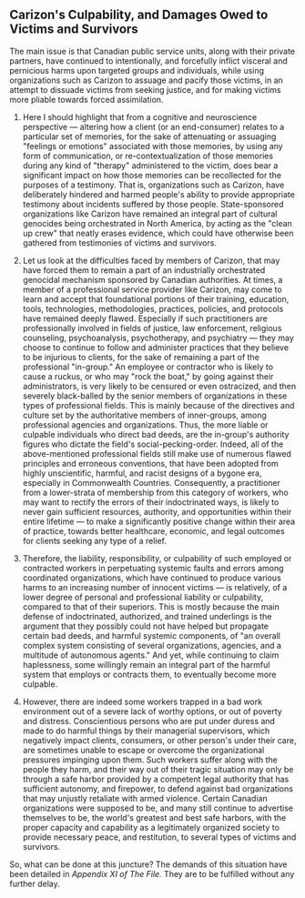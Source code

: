## Carizon's Culpability, and Damages Owed to Victims and Survivors

The main issue is that Canadian public service units, along with their private partners, have continued to intentionally, and forcefully inflict visceral and pernicious harms upon targeted groups and individuals, while using organizations such as Carizon to assuage and pacify those victims, in an attempt to dissuade victims from seeking justice, and for making victims more pliable towards forced assimilation.

1. Here I should highlight that from a cognitive and neuroscience perspective — altering how a client (or an end-consumer) relates to a particular set of memories, for the sake of attenuating or assuaging "feelings or emotions" associated with those memories, by using any form of communication, or re-contextualization of those memories during any kind of "therapy" administered to the victim, does bear a significant impact on how those memories can be recollected for the purposes of a testimony. That is, organizations such as Carizon, have deliberately hindered and harmed people's ability to provide appropriate testimony about incidents suffered by those people. State-sponsored organizations like Carizon have remained an integral part of cultural genocides being orchestrated in North America, by acting as the "clean up crew" that neatly erases evidence, which could have otherwise been gathered from testimonies of victims and survivors. 

1. Let us look at the difficulties faced by members of Carizon, that may have forced them to remain a part of an industrially orchestrated genocidal mechanism sponsored by Canadian authorities. At times, a member of a professional service provider like Carizon, may come to learn and accept that foundational portions of their training, education, tools, technologies, methodologies, practices, policies, and protocols have remained deeply flawed. Especially if such practitioners are professionally involved in fields of justice, law enforcement, religious counseling, psychoanalysis, psychotherapy, and psychiatry — they may choose to continue to follow and administer practices that they believe to be injurious to clients, for the sake of remaining a part of the professional "in-group." An employee or contractor who is likely to cause a ruckus, or who may "rock the boat," by going against their administrators, is very likely to be censured or even ostracized, and then severely black-balled by the senior members of organizations in these types of professional fields. This is mainly because of the directives and culture set by the authoritative members of inner-groups, among professional agencies and organizations. Thus, the more liable or culpable individuals who direct bad deeds, are the in-group's authority figures who dictate the field's social-pecking-order. Indeed, all of the above-mentioned professional fields still make use of numerous flawed principles and erroneous conventions, that have been adopted from highly unscientific, harmful, and racist designs of a bygone era, especially in Commonwealth Countries. Consequently, a practitioner from a lower-strata of membership from this category of workers, who may want to rectify the errors of their indoctrinated ways, is likely to never gain sufficient resources, authority, and opportunities within their entire lifetime — to make a significantly positive change within their area of practice, towards better healthcare, economic, and legal outcomes for clients seeking any type of a relief.

1. Therefore, the liability, responsibility, or culpability of such employed or contracted workers in perpetuating systemic faults and errors among coordinated organizations, which have continued to produce various harms to an increasing number of innocent victims — is relatively, of a lower degree of personal and professional liability or culpability, compared to that of their superiors. This is mostly because the main defense of indoctrinated, authorized, and trained underlings is the argument that they possibly could not have helped but propagate certain bad deeds, and harmful systemic components, of "an overall complex system consisting of several organizations, agencies, and a multitude of autonomous agents." And yet, while continuing to claim haplessness, some willingly remain an integral part of the harmful system that employs or contracts them, to eventually become more culpable.

1. However, there are indeed some workers trapped in a bad work environment out of a severe lack of worthy options, or out of poverty and distress. Conscientious persons who are put under duress and made to do harmful things by their managerial supervisors, which negatively impact clients, consumers, or other person's under their care, are sometimes unable to escape or overcome the organizational pressures impinging upon them. Such workers suffer along with the people they harm, and their way out of their tragic situation may only be through a safe harbor provided by a competent legal authority that has sufficient autonomy, and firepower, to defend against bad organizations that may unjustly retaliate with armed violence. Certain Canadian organizations were supposed to be, and many still continue to advertise themselves to be, the world's greatest and best safe harbors, with the proper capacity and capability as a legitimately organized society to provide necessary peace, and restitution, to several types of victims and survivors. 

So, what can be done at this juncture? The demands of this situation have been detailed in *Appendix XI of The File.* They are to be fulfilled without any further delay. 
